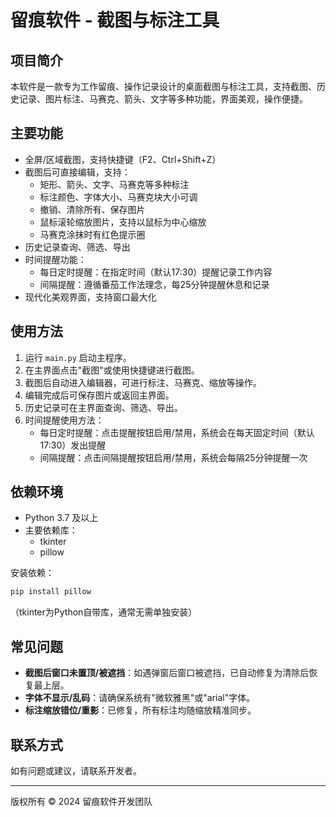 # 留痕软件 - 截图与标注工具

## 项目简介
本软件是一款专为工作留痕、操作记录设计的桌面截图与标注工具，支持截图、历史记录、图片标注、马赛克、箭头、文字等多种功能，界面美观，操作便捷。

## 主要功能
- 全屏/区域截图，支持快捷键（F2、Ctrl+Shift+Z）
- 截图后可直接编辑，支持：
  - 矩形、箭头、文字、马赛克等多种标注
  - 标注颜色、字体大小、马赛克块大小可调
  - 撤销、清除所有、保存图片
  - 鼠标滚轮缩放图片，支持以鼠标为中心缩放
  - 马赛克涂抹时有红色提示圈
- 历史记录查询、筛选、导出
- 时间提醒功能：
  - 每日定时提醒：在指定时间（默认17:30）提醒记录工作内容
  - 间隔提醒：遵循番茄工作法理念，每25分钟提醒休息和记录
- 现代化美观界面，支持窗口最大化

## 使用方法
1. 运行 `main.py` 启动主程序。
2. 在主界面点击"截图"或使用快捷键进行截图。
3. 截图后自动进入编辑器，可进行标注、马赛克、缩放等操作。
4. 编辑完成后可保存图片或返回主界面。
5. 历史记录可在主界面查询、筛选、导出。
6. 时间提醒使用方法：
   - 每日定时提醒：点击提醒按钮启用/禁用，系统会在每天固定时间（默认17:30）发出提醒
   - 间隔提醒：点击间隔提醒按钮启用/禁用，系统会每隔25分钟提醒一次

## 依赖环境
- Python 3.7 及以上
- 主要依赖库：
  - tkinter
  - pillow

安装依赖：
```bash
pip install pillow
```
（tkinter为Python自带库，通常无需单独安装）

## 常见问题
- **截图后窗口未置顶/被遮挡**：如遇弹窗后窗口被遮挡，已自动修复为清除后恢复最上层。
- **字体不显示/乱码**：请确保系统有"微软雅黑"或"arial"字体。
- **标注缩放错位/重影**：已修复，所有标注均随缩放精准同步。

## 联系方式
如有问题或建议，请联系开发者。

---
版权所有 © 2024 留痕软件开发团队 